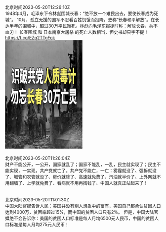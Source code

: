 北京时间2023-05-20T12:26:10Z<br>1948年4月，毛泽东下令林彪围城长春：“绝不放一个难民出去，要使长春成为死城”。
10月，孤立无援的国军不忍看百姓饥饿而投降，史称“长春和平解放”。在长达半年的围城中，超过30万平民饿死。林彪向毛泽东报捷时称：解放长春，兵不血刃！
长春围城 和 日本南京大屠杀 的死亡人数相当，但史书却只字不提！ https://t.co/EZq2TTgFok<br><img src='/temp/image/2023/u-Month-5/1659777512254087168_0.jpg' width='250' height='350'><br><br>北京时间2023-05-20T11:26:04Z<br>财产不能公开，一公开，国家就乱了；国家不能乱，一乱，民主就实现了；民主不能实现，一实现，共产党就亡了。共产党不能亡，一亡：雾霾就没了、强拆就没了、城管和农管就没了、房价就降了、高速就免费了、汽油就半价了、上外网就不用翻墙了、上学就免费了、看病就不用再掏钱了、中国人就真正站起来了！<br><br><br>北京时间2023-05-20T11:01:30Z<br>中国大陆官媒告诉人民：美国并没有别人想象中的富有，美国自己都承认贫困人口达到4000万，贫困率超过15%，而中国的贫困人口只有2%。
但是，中国大陆官媒绝不会告诉你：美国的贫困人口标准是每人月均6500元人民币，中国的贫困人口标准是每人月均275元人民币！<br><br><br>